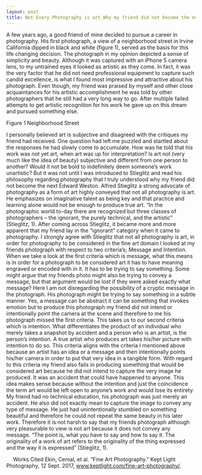```yaml
---
layout: post
title: Not Every Photography is art_Why my friend did not become the next Edward Weston
---
```



  A few years ago, a good friend of mine decided to pursue a career in photography. His first photograph, a view of a neighborhood street in Irvine California dipped in black and white (figure 1), served as the basis for this life changing decision. The photograph in my opinion depicted a sense of simplicity and beauty. Although it was captured with an iPhone 5 camera lens, to my untrained eyes it looked as artistic as they come. In fact, it was the very factor that he did not need professional equipment to capture such candid excellence, is what I found most impressive and attractive about his photograph. Even though, my friend was praised by myself and other close acquaintances for his artistic accomplishment he was told by other photographers that he still had a very long way to go. After multiple failed attempts to get artistic recognition for his work he gave up on this dream and pursued something else.

 
Figure 1 Neighborhood Street

  I personally believed art is subjective and disagreed with the critiques my friend had received. One question had left me puzzled and startled about the responses he had slowly come to accumulate. How was he told that his work was not yet art, when art was up for interpretation? Is art not (very much like the idea of beauty) subjective and different from one person to another? Would it not be bold to indefinitely deem someone’s work unartistic? But it was not until I was introduced to Stieglitz and read his philosophy regarding photography that I truly understood why my friend did not become the next Edward Weston.
Alfred Stieglitz a strong advocate of photography as a form of art highly conveyed that not all photography is art. He emphasizes on imaginative talent as being key and that practice and learning alone would not be enough to produce true art. “In the photographic world to-day there are recognized but three classes of photographers – the ignorant, the purely technical, and the artistic” (Stieglitz, 1). After coming across Stieglitz, it became more and more apparent that my friend lay in the “ignorant” category when it came to photography. I strongly agree with Stieglitz that not all photography is art, in order for photography to be considered in the fine art domain I looked at my friends photograph with respect to two criteria’s; Message and Intention.
When we take a look at the first criteria which is message, what this means is in order for a photograph to be considered art it has to have meaning engraved or encoded with in it. It has to be trying to say something. Some might argue that my friends photo might also be trying to convey a message, but that argument would be lost if they were asked exactly what message? Here I am not disregarding the possibility of a cryptic message in the photograph. His photograph might be trying to say something in a subtle manner. Yes, a message can be abstract it can be something that invokes emotion but to produce this photograph my friend did not intend or intentionally point the camera at the scene and therefore to me his photograph missed the first criteria. This takes us to our second criteria which is intention.
   What differentiates the product of an individual who merely takes a snapshot by accident and a person who is an artist, is the person’s intention. A true artist who produces art takes his/her picture with intention to do so. This criteria aligns with the criteria I mentioned above because an artist has an idea or a message and then intentionally points his/her camera in order to put that very idea in a tangible form. With regard to this criteria my friend also fails in producing something that would be considered art because he did not intend to capture the very image he produced. It was an accident that could have happened to anyone. This idea makes sense because without the intention and just the coincidence the term art would be left open to anyone’s work and would lose its entirety. 
 My friend had no technical education, his photograph was just merely an accident. He also did not exactly mean to capture the image to convey any type of message. He just had unintentionally stumbled on something beautiful and therefore he could not repeat the same beauty in his later work. Therefore it is not harsh to say that my friends photograph although very pleasurable to view is not art because it does not convey any message. “The point is, what you have to say and how to say it. The originality of a work of art refers to the originality of the thing expressed and the way it is expressed” (Stieglitz, 1).


 
Works Cited
Ekin, Cemal, et al. “Fine Art Photography.” Kept Light Photography, 12 Sept. 2017, www.keptlight.com/fine-art-photography/.

